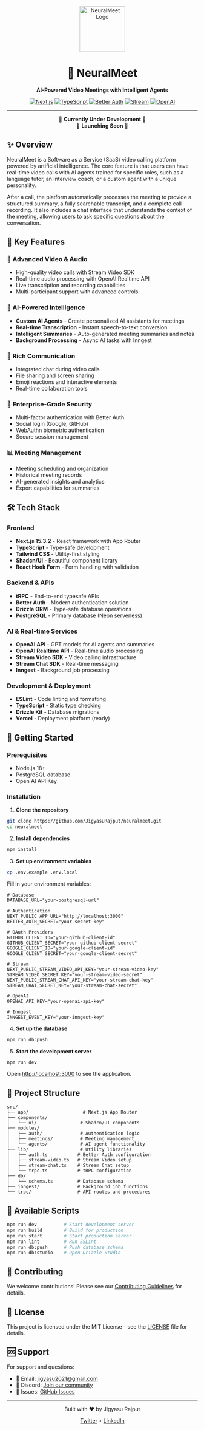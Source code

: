 <div align="center">
  <img src="/public/logo.svg" alt="NeuralMeet Logo" width="120" height="120">
  
  # 🧠 NeuralMeet
  
  **AI-Powered Video Meetings with Intelligent Agents**
  
  [![Next.js](https://img.shields.io/badge/Next.js-15.3.2-black?style=flat-square&logo=next.js)](https://nextjs.org/)
  [![TypeScript](https://img.shields.io/badge/TypeScript-5.0-blue?style=flat-square&logo=typescript)](https://www.typescriptlang.org/)
  [![Better Auth](https://img.shields.io/badge/Better_Auth-1.2.8-green?style=flat-square)](https://better-auth.com/)
  [![Stream](https://img.shields.io/badge/Stream-Video_&_Chat-00D4FF?style=flat-square&logo=stream)](https://getstream.io/)
  [![OpenAI](https://img.shields.io/badge/OpenAI-API-FF6B6B?style=flat-square&logo=openai)](https://openai.com/)
  
  ---
  
  🚧 **Currently Under Development** 🚧  
  🚀 **Launching Soon** 🚀
  
</div>

## ✨ Overview

NeuralMeet is a Software as a Service (SaaS) video calling platform powered by artificial intelligence. The core feature is that users can have real-time video calls with AI agents trained for specific roles, such as a language tutor, an interview coach, or a custom agent with a unique personality.

After a call, the platform automatically processes the meeting to provide a structured summary, a fully searchable transcript, and a complete call recording. It also includes a chat interface that understands the context of the meeting, allowing users to ask specific questions about the conversation.

## 🌟 Key Features

### 🎥 **Advanced Video & Audio**
- High-quality video calls with Stream Video SDK
- Real-time audio processing with OpenAI Realtime API
- Live transcription and recording capabilities
- Multi-participant support with advanced controls

### 🤖 **AI-Powered Intelligence**
- **Custom AI Agents** - Create personalized AI assistants for meetings
- **Real-time Transcription** - Instant speech-to-text conversion
- **Intelligent Summaries** - Auto-generated meeting summaries and notes
- **Background Processing** - Async AI tasks with Inngest

### 💬 **Rich Communication**
- Integrated chat during video calls
- File sharing and screen sharing
- Emoji reactions and interactive elements
- Real-time collaboration tools

### 🔐 **Enterprise-Grade Security**
- Multi-factor authentication with Better Auth
- Social login (Google, GitHub)
- WebAuthn biometric authentication
- Secure session management

### 📊 **Meeting Management**
- Meeting scheduling and organization
- Historical meeting records
- AI-generated insights and analytics
- Export capabilities for summaries

## 🛠 Tech Stack

### **Frontend**
- **Next.js 15.3.2** - React framework with App Router
- **TypeScript** - Type-safe development
- **Tailwind CSS** - Utility-first styling
- **Shadcn/UI** - Beautiful component library
- **React Hook Form** - Form handling with validation

### **Backend & APIs**
- **tRPC** - End-to-end typesafe APIs
- **Better Auth** - Modern authentication solution
- **Drizzle ORM** - Type-safe database operations
- **PostgreSQL** - Primary database (Neon serverless)

### **AI & Real-time Services**
- **OpenAI API** - GPT models for AI agents and summaries
- **OpenAI Realtime API** - Real-time audio processing
- **Stream Video SDK** - Video calling infrastructure
- **Stream Chat SDK** - Real-time messaging
- **Inngest** - Background job processing

### **Development & Deployment**
- **ESLint** - Code linting and formatting
- **TypeScript** - Static type checking
- **Drizzle Kit** - Database migrations
- **Vercel** - Deployment platform (ready)

## 🚀 Getting Started

### Prerequisites
- Node.js 18+ 
- PostgreSQL database
- Open AI API Key

### Installation

1. **Clone the repository**
```bash
git clone https://github.com/JigyasuRajput/neuralmeet.git
cd neuralmeet
```

2. **Install dependencies**
```bash
npm install
```

3. **Set up environment variables**
```bash
cp .env.example .env.local
```

Fill in your environment variables:
```env
# Database
DATABASE_URL="your-postgresql-url"

# Authentication
NEXT_PUBLIC_APP_URL="http://localhost:3000"
BETTER_AUTH_SECRET="your-secret-key"

# OAuth Providers
GITHUB_CLIENT_ID="your-github-client-id"
GITHUB_CLIENT_SECRET="your-github-client-secret"
GOOGLE_CLIENT_ID="your-google-client-id"
GOOGLE_CLIENT_SECRET="your-google-client-secret"

# Stream
NEXT_PUBLIC_STREAM_VIDEO_API_KEY="your-stream-video-key"
STREAM_VIDEO_SECRET_KEY="your-stream-video-secret"
NEXT_PUBLIC_STREAM_CHAT_API_KEY="your-stream-chat-key"
STREAM_CHAT_SECRET_KEY="your-stream-chat-secret"

# OpenAI
OPENAI_API_KEY="your-openai-api-key"

# Inngest
INNGEST_EVENT_KEY="your-inngest-key"
```

4. **Set up the database**
```bash
npm run db:push
```

5. **Start the development server**
```bash
npm run dev
```

Open [http://localhost:3000](http://localhost:3000) to see the application.

## 📁 Project Structure

```
src/
├── app/                    # Next.js App Router
├── components/
│   └── ui/                # Shadcn/UI components
├── modules/
│   ├── auth/              # Authentication logic
│   ├── meetings/          # Meeting management
│   └── agents/            # AI agent functionality
├── lib/                   # Utility libraries
│   ├── auth.ts           # Better Auth configuration
│   ├── stream-video.ts   # Stream Video setup
│   ├── stream-chat.ts    # Stream Chat setup
│   └── trpc.ts           # tRPC configuration
├── db/
│   └── schema.ts         # Database schema
├── inngest/              # Background job functions
└── trpc/                 # API routes and procedures
```

## 🔧 Available Scripts

```bash
npm run dev          # Start development server
npm run build        # Build for production
npm run start        # Start production server
npm run lint         # Run ESLint
npm run db:push      # Push database schema
npm run db:studio    # Open Drizzle Studio
```

## 🤝 Contributing

We welcome contributions! Please see our [Contributing Guidelines](CONTRIBUTING.md) for details.

## 📄 License

This project is licensed under the MIT License - see the [LICENSE](LICENSE) file for details.

## 🆘 Support

For support and questions:
- 📧 Email: jigyasu2021@gmail.com
- 💬 Discord: [Join our community](https://discord.gg/NzXczmCvA5)
- 🐛 Issues: [GitHub Issues](https://github.com/JigyasuRajput/neuralmeet/issues)

---

<div align="center">
  <p>Built with ❤️ by Jigyasu Rajput</p>
  <p>
    <a href="https://x.com/Jigyasu_rajput">Twitter</a> •
    <a href="https://www.linkedin.com/in/jigyasu-rajput-218657284/">LinkedIn</a> 
  </p>
</div>
